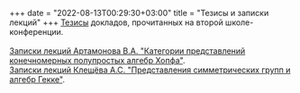 +++
date = "2022-08-13T00:29:30+03:00"
title = "Тезисы и записки лекций"
+++
<a href="../Thesis_full_2011.pdf">Тезисы</a>
докладов, прочитанных на второй школе-конференции.<br />
<br />
<a href="../Hopf.pdf">Записки
лекций Артамонова В.А. "Категории представлений конечномерных полупростых алгебр Хопфа"</a>.<br />
<a href="../bullFinal.pdf">Записки
лекций Клещёва А.С. "Представления симметрических групп и алгебр Гекке"</a>.
